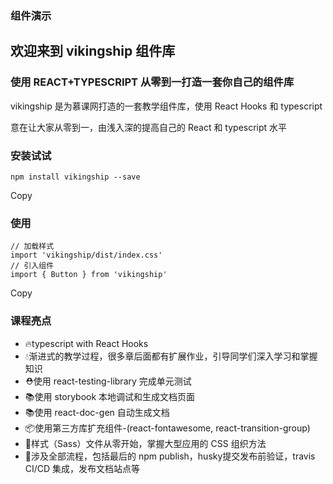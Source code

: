 ### 组件演示

## 欢迎来到 vikingship 组件库

### 使用 REACT+TYPESCRIPT 从零到一打造一套你自己的组件库

vikingship 是为慕课网打造的一套教学组件库，使用 React Hooks 和 typescript

意在让大家从零到一，由浅入深的提高自己的 React 和 typescript 水平

### 安装试试

```
npm install vikingship --save
```

Copy

### 使用

```
// 加载样式
import 'vikingship/dist/index.css'
// 引入组件
import { Button } from 'vikingship'
```

Copy

### 课程亮点

- 🔥typescript with React Hooks
- 💧渐进式的教学过程，很多章后面都有扩展作业，引导同学们深入学习和掌握知识
- ⛑️使用 react-testing-library 完成单元测试
- 📚使用 storybook 本地调试和生成文档页面
- 📚使用 react-doc-gen 自动生成文档
- 📦使用第三方库扩充组件-(react-fontawesome, react-transition-group)
- 🌹样式（Sass）文件从零开始，掌握大型应用的 CSS 组织方法
- 🎉涉及全部流程，包括最后的 npm publish，husky提交发布前验证，travis CI/CD 集成，发布文档站点等